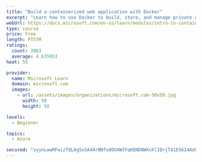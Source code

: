 ```yaml
---
title: "Build a containerized web application with Docker"
excerpt: "Learn how to use Docker to build, store, and manage private container images with the Azure Container Registry."
webUrl: https://docs.microsoft.com/en-us/learn/modules/intro-to-containers/
type: course
price: Free
length: PT57M
ratings:
  count: 3983
  average: 4.635953
heat: 55

provider:
  name: Microsoft Learn
  domain: microsoft.com
  images:
    - url: /assets/images/organizations/microsoft.com-50x50.jpg
      width: 50
      height: 50

levels:
  - Beginner

topics:
  - Azure

secured: "vyynLwwMFwizTQLAg5xSA49rNNfudOU4W3YqHQNDNWXvXlIQ+jT41E5614AoNFKwqOLkhy7toy9PSXxIn7d/L8hBJlP0F6TmB7sP1bTwswJgpikqIr6NuoGBYdy2+B7BOQWqXfXtTqFXdrBv914E+Bg16PSlOOuXYHPYE2rTBzrXBJTe20DzUONdEAOaXSU4vrH/dOrpPM7k3reSQvsWBz5Rvd751RRQTvD41OwzV9BDMgKc/FoV1OVYB/4LNlz/123MFcBqlejMTZ52WUaUEnYGtevWwKuezFvICiADXMN+APclJzs6jW2FG8heLEDoGUuSAjJ6hwOy9N705uwQnj0SXElH7VV5ovK9FVFPVpfOF1zCeRmUKZzmDbpXWzA6D6eTVNN5fU8exYurrH2ItX33S5AqQ9R9C3k4VbQrK+o=;gzGI9RSAmmt3xxnG1Sj4QQ=="
---
```


